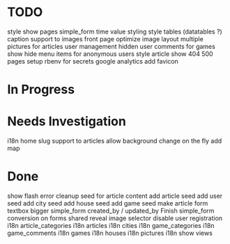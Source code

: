
TODO
=======================

style show pages
simple_form time value styling
style tables (datatables ?)
caption support to images
front page optimize image layout
multiple pictures for articles
user management
hidden user comments for games
show hide menu items for anonymous users
style article show
404 500 pages
setup rbenv for secrets
google analytics
add favicon


In Progress
=======================


Needs Investigation
=======================

i18n home
slug support to articles
allow background change on the fly
add map


Done
=======================

show flash error
cleanup seed for article content
add article seed
add user seed
add city seed
add house seed
add game seed
make article form textbox bigger
simple_form created_by / updated_by
Finish simple_form conversion on forms
shared reveal image selector
disable user registration
i18n article_categories
i18n articles
i18n cities
i18n game_categories
i18n game_comments
i18n games
i18n houses
i18n pictures
i18n show views


